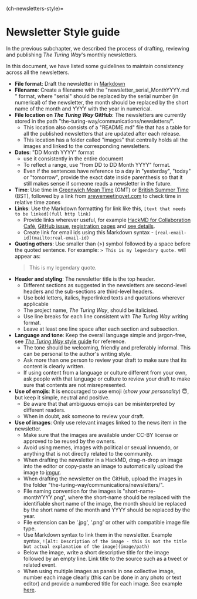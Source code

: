 (ch-newsletters-style)=
# Newsletter Style guide

In the previous subchapter, we described the process of drafting, reviewing and publishing _The Turing Way_'s monthly newsletters.

In this document, we have listed some guidelines to maintain consistency across all the newsletters.

- **File format**: Draft the newsletter in [Markdown](https://en.wikipedia.org/wiki/Markdown)
- **Filename**: Create a filename with the "newsletter_serial_MonthYYYY.md " format, where "serial" should be replaced by the serial number (in numerical) of the newsletter, the month should be replaced by the short name of the month and YYYY with the year in numerical.
- **File location on _The Turing Way_ GitHub**: The newsletters are currently stored in the path "the-turing-way/communications/newsletters/".
    - This location also consists of a "README.md" file that has a table for all the published newsletters that are updated after each release.
    - This location has a folder called "images" that centrally holds all the images and linked to the corresponding newsletters.
- **Dates**: "DD Month YYYY" format
    - use it consistently in the entire document
    - To reflect a range, use "from DD to DD Month YYYY" format.
    - Even if the sentences have reference to a day in "yesterday", "today" or "tomorrow", provide the exact date inside parenthesis so that it still makes sense if someone reads a newsletter in the future.
- **Time**: Use time in [Greenwich Mean Time](https://greenwichmeantime.com/what-is-gmt/) (GMT) or [British Summer Time](https://greenwichmeantime.com/uk/time/british-summer-time/) (BST), followed by a link from [arewemeetingyet.com](https://arewemeetingyet.com/#form) to check time in relative time zones
- **Links**: Use the Markdown formatting for link like this, `[text that needs to be linked](full http link)`
    - Provide links wherever useful, for example [HackMD for Collaboration Café](https://hackmd.io/@KirstieJane/CollabCafe), [GitHub issue](https://github.com/alan-turing-institute/the-turing-way/issues), [registration pages](https://www.eventbrite.co.uk/) and [see details](https://github.com/alan-turing-institute/the-turing-way).
    - Create link for email ids using this Markdown syntax - ``[real-email-id](mailto:real-email-id)``
- **Quoting others**: Use smaller than (>) symbol followed by a space before the quoted sentence. For example:
    `> This is my legendary quote.` will appear as:
    > This is my legendary quote.
- **Header and styling**: The newsletter title is the top header.
    - Different sections as suggested in the newsletters are second-level headers and the sub-sections are third-level headers.
    - Use bold letters, italics, hyperlinked texts and quotations wherever applicable
    - The project name, _The Turing Way_, should be italicised.
    - Use line breaks for each line consistent with _The Turing Way_ writing format.
    - Leave at least one line space after each section and subsection.
- **Language and tone**: Keep the overall language simple and jargon-free, see [_The Turing Way_ style guide](https://github.com/alan-turing-institute/the-turing-way/blob/master/CONTRIBUTING.md#style-guide) for reference.
    - The tone should be welcoming, friendly and preferably informal.
    This can be personal to the author's writing style.
    - Ask more than one person to review your draft to make sure that its content is clearly written.
    - If using content from a language or culture different from your own, ask people with that language or culture to review your draft to make sure that contents are not misrepresented.
- **Use of emojis**: It is encouraged to use emoji (*show your personality*) 😇, but keep it simple, neutral and positive.
    - Be aware that that ambiguous emojis can be misinterpreted by different readers. 
    - When in doubt, ask someone to review your draft.
- **Use of images**: Only use relevant images linked to the news item in the newsletter.
    - Make sure that the images are available under CC-BY license or approved to be reused by the owners.
    - Avoid using memes, images with political or sexual innuendo, or anything that is not directly related to the community.
    - When drafting the newsletter in a HackMD, drag-n-drop an image into the editor or copy-paste an image to automatically upload the image to [imgur](https://en.wikipedia.org/wiki/Imgur).
    - When drafting the newsletter on the GitHub, upload the images in the folder "the-turing-way/communications/newsletters/".
    - File naming convention for the images is "short-name-monthYYYY.png", where the short-name should be replaced with the identifiable short name of the image, the month should be replaced by the short name of the month and YYYY should be replaced by the year.
    - File extension can be '.jpg', '.png' or other with compatible image file type.
    - Use Markdown syntax to link them in the newsletter. Example syntax, `![Alt: Description of the image - this is not the title but actual explanation of the image](image/path)`
    - Below the image, write a short descriptive title for the image followed by an empty line.
    Link title to the source such as a tweet or related event.
    - When using multiple images as panels in one collective image, number each image clearly (this can be done in any photo or text editor) and provide a numbered title for each image.
    See example [here](https://github.com/alan-turing-institute/the-turing-way/blob/master/communications/newsletters/newsletter_14_May2020.md#tweets-from-the-community).

